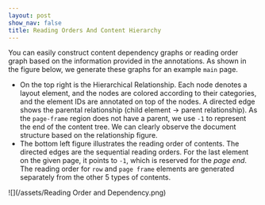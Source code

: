 ```yaml
---
layout: post
show_nav: false
title: Reading Orders And Content Hierarchy
---
```


You can easily construct content dependency graphs or reading order graph based on the information provided in the annotations. As shown in the figure below, we generate these graphs for an example `main` page. 

- On the top right is the Hierarchical Relationship. Each node denotes a layout element, and the nodes are colored according to their categories, and the element IDs are annotated on top of the nodes. A directed edge shows the parental relationship (child element -> parent relationship). As the `page-frame` region does not  have a parent, we use `-1` to represent the end of the content tree. We can clearly observe the document structure based on the relationship figure. 
- The bottom left figure illustrates the reading order of contents. The directed edges are the sequential reading orders. For the last element on the given page, it points to `-1`, which is reserved for the *page end*. The reading order for `row` and `page frame` elements are generated separately from the other 5 types of contents. 

![](/assets/Reading Order and Dependency.png)